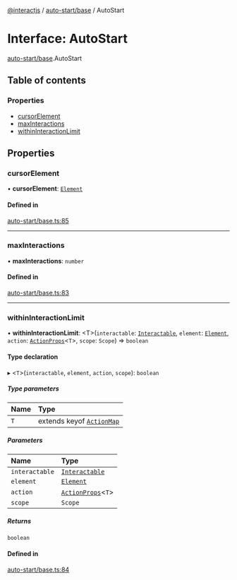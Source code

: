 [@interactjs](../README.md) / [auto-start/base](../modules/auto_start_base.md) / AutoStart

# Interface: AutoStart

[auto-start/base](../modules/auto_start_base.md).AutoStart

## Table of contents

### Properties

- [cursorElement](auto_start_base.AutoStart.md#cursorelement)
- [maxInteractions](auto_start_base.AutoStart.md#maxinteractions)
- [withinInteractionLimit](auto_start_base.AutoStart.md#withininteractionlimit)

## Properties

### cursorElement

• **cursorElement**: [`Element`](../modules/core_types.md#element)

#### Defined in

[auto-start/base.ts:85](https://github.com/TheRakeshPurohit/interact.js/blob/d3d47461/packages/@interactjs/auto-start/base.ts#L85)

___

### maxInteractions

• **maxInteractions**: `number`

#### Defined in

[auto-start/base.ts:83](https://github.com/TheRakeshPurohit/interact.js/blob/d3d47461/packages/@interactjs/auto-start/base.ts#L83)

___

### withinInteractionLimit

• **withinInteractionLimit**: \<T\>(`interactable`: [`Interactable`](../classes/core_Interactable.Interactable.md), `element`: [`Element`](../modules/core_types.md#element), `action`: [`ActionProps`](core_types.ActionProps.md)\<`T`\>, `scope`: `Scope`) => `boolean`

#### Type declaration

▸ \<`T`\>(`interactable`, `element`, `action`, `scope`): `boolean`

##### Type parameters

| Name | Type |
| :------ | :------ |
| `T` | extends keyof [`ActionMap`](core_types.ActionMap.md) |

##### Parameters

| Name | Type |
| :------ | :------ |
| `interactable` | [`Interactable`](../classes/core_Interactable.Interactable.md) |
| `element` | [`Element`](../modules/core_types.md#element) |
| `action` | [`ActionProps`](core_types.ActionProps.md)\<`T`\> |
| `scope` | `Scope` |

##### Returns

`boolean`

#### Defined in

[auto-start/base.ts:84](https://github.com/TheRakeshPurohit/interact.js/blob/d3d47461/packages/@interactjs/auto-start/base.ts#L84)
